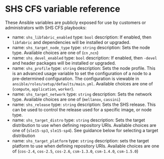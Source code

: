 
# SHS CFS variable reference

These Ansible variables are publicly exposed for use by customers or administrators with SHS CFS playbooks:

- name: `shs_libfabric_enabled`
  type: `bool`
  description: If enabled, then `libfabric` and dependencies will be installed or upgraded.
- name: `shs_target_node_type`
  type: `string`
  description: Sets the node type. Available choices are one of (`cn` ,`ncn`)
- name: `shs_devel_enabled`
  type: `bool`
  description: If enabled, then `-devel` and header packages will be installed or upgraded.
- name: `shs_profile`
  type: `string`
  description: Sets the node profile. This is an advanced usage variable to set the configuration of a node to a pre-determined configuration. The configuration is viewable in `ansible/roles/setup/defaults/main.yml`. Available choices are one of (`compute`, `application`, `worker`).
- name: `shs_target_network`
  type: `string`
  description: Sets the network type. Available choices are one of (`mellanox`, `cassini`)
- name: `shs_release`
  type: `string`
  description: Sets the SHS release. This can be used to control the release used for a specific image, or node type.
- name: `shs_target_distro`
  type: `string`
  description: Sets the target distribution to use when defining repository URIs. Available choices are one of (`sle15-sp3`, `sle15-sp4`). See guidance below for selecting a target distribution
- name: `shs_target_platform`
  type: `string`
  description: sets the target platform to use when defining repository URIs. Available choices are one of (`cos-2.4`, `cos-2.5`, `cos-2.6`, `csm-1.3.0`, `csm-1.4.0`, `csm-1.5.0`)


